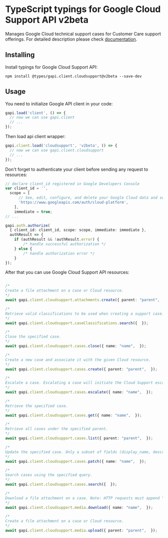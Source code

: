 # TypeScript typings for Google Cloud Support API v2beta

Manages Google Cloud technical support cases for Customer Care support offerings. 
For detailed description please check [documentation](https://cloud.google.com/support/docs/apis).

## Installing

Install typings for Google Cloud Support API:

```
npm install @types/gapi.client.cloudsupport@v2beta --save-dev
```

## Usage

You need to initialize Google API client in your code:

```typescript
gapi.load('client', () => {
  // now we can use gapi.client
  // ...
});
```

Then load api client wrapper:

```typescript
gapi.client.load('cloudsupport', 'v2beta', () => {
  // now we can use gapi.client.cloudsupport
  // ...
});
```

Don't forget to authenticate your client before sending any request to resources:

```typescript
// declare client_id registered in Google Developers Console
var client_id = '',
  scope = [ 
      // See, edit, configure, and delete your Google Cloud data and see the email address for your Google Account.
      'https://www.googleapis.com/auth/cloud-platform',
    ],
    immediate = true;
// ...

gapi.auth.authorize(
  { client_id: client_id, scope: scope, immediate: immediate },
  authResult => {
    if (authResult && !authResult.error) {
        /* handle successful authorization */
    } else {
        /* handle authorization error */
    }
});
```

After that you can use Google Cloud Support API resources:

```typescript

/*
Create a file attachment on a case or Cloud resource.
*/
await gapi.client.cloudsupport.attachments.create({ parent: "parent",  });

/*
Retrieve valid classifications to be used when creating a support case. The classications are hierarchical, with each classification containing all levels of the hierarchy, separated by " > ". For example "Technical Issue > Compute > Compute Engine".
*/
await gapi.client.cloudsupport.caseClassifications.search({  });

/*
Close the specified case.
*/
await gapi.client.cloudsupport.cases.close({ name: "name",  });

/*
Create a new case and associate it with the given Cloud resource.
*/
await gapi.client.cloudsupport.cases.create({ parent: "parent",  });

/*
Escalate a case. Escalating a case will initiate the Cloud Support escalation management process. This operation is only available to certain Customer Care tiers. Go to https://cloud.google.com/support and look for 'Technical support escalations' in the feature list to find out which tiers are able to perform escalations.
*/
await gapi.client.cloudsupport.cases.escalate({ name: "name",  });

/*
Retrieve the specified case.
*/
await gapi.client.cloudsupport.cases.get({ name: "name",  });

/*
Retrieve all cases under the specified parent.
*/
await gapi.client.cloudsupport.cases.list({ parent: "parent",  });

/*
Update the specified case. Only a subset of fields (display_name, description, time_zone, subscriber_email_addresses, related_resources, severity, priority, primary_contact, and labels) can be updated.
*/
await gapi.client.cloudsupport.cases.patch({ name: "name",  });

/*
Search cases using the specified query.
*/
await gapi.client.cloudsupport.cases.search({  });

/*
Download a file attachment on a case. Note: HTTP requests must append "?alt=media" to the URL.
*/
await gapi.client.cloudsupport.media.download({ name: "name",  });

/*
Create a file attachment on a case or Cloud resource.
*/
await gapi.client.cloudsupport.media.upload({ parent: "parent",  });
```
